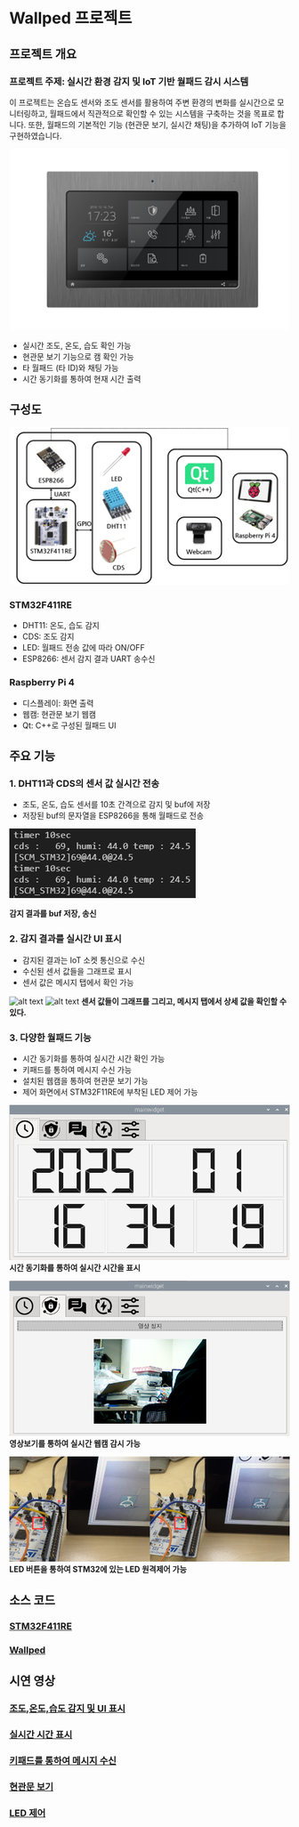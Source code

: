 # Wallped 프로젝트
## 프로젝트 개요
### 프로젝트 주제: 실시간 환경 감지 및 IoT 기반 월패드 감시 시스템

이 프로젝트는 온습도 센서와 조도 센서를 활용하여 주변 환경의 변화를 실시간으로 모니터링하고, 월패드에서 직관적으로 확인할 수 있는 시스템을 구축하는 것을 목표로 합니다. 또한, 월패드의 기본적인 기능 (현관문 보기, 실시간 채팅)을 추가하여 IoT 기능을 구현하였습니다.

![img/월패드.png](img/월패드.png)
- 실시간 조도, 온도, 습도 확인 가능
- 현관문 보기 기능으로 캠 확인 가능
- 타 월패드 (타 ID)와 채팅 가능
- 시간 동기화를 통하여 현재 시간 출력

## 구성도
![alt text](img/구성도.png)
### STM32F411RE
- DHT11: 온도, 습도 감지
- CDS: 조도 감지
- LED: 월패드 전송 값에 따라 ON/OFF
- ESP8266: 센서 감지 결과 UART 송수신

### Raspberry Pi 4
- 디스플레이: 화면 출력
- 웹캠: 현관문 보기 웹캠
- Qt: C++로 구성된 월패드 UI


## 주요 기능
### 1. DHT11과 CDS의 센서 값 실시간 전송
- 조도, 온도, 습도 센서를 10초 간격으로 감지 및 buf에 저장
- 저장된 buf의 문자열을 ESP8266을 통해 월패드로 전송

![alt text](img/감지결과.png)

**감지 결과를 buf 저장, 송신**

### 2. 감지 결과를 실시간 UI 표시
- 감지된 결과는 IoT 소켓 통신으로 수신
- 수신된 센서 값들을 그래프로 표시
- 센서 값은 메시지 탭에서 확인 가능

![alt text](img/그래프센서.png)
![alt text](img/메시지센서.jpg)
**센서 값들이 그래프를 그리고, 메시지 탭에서 상세 값을 확인할 수 있다.**

### 3. 다양한 월패드 기능
- 시간 동기화를 통하여 실시간 시간 확인 가능
- 키패드를 통하여 메시지 수신 가능
- 설치된 웹캠을 통하여 현관문 보기 가능
- 제어 화면에서 STM32F11RE에 부착된 LED 제어 가능

![alt text](img/시간.png)
**시간 동기화를 통하여 실시간 시간을 표시**

![alt text](img/홈화면보기.png)
**영상보기를 통하여 실시간 웹캠 감시 가능**

![alt text](img/LED원격제어.png)
**LED 버튼을 통하여 STM32에 있는 LED 원격제어 가능**
## 소스 코드

### [STM32F411RE](/STM32/)
### [Wallped](/Wallped/)

## 시연 영상

### [조도,온도,습도 감지 및 UI 표시](https://drive.google.com/file/d/1AfVthQ8w9mkt3LPMiPSHWGNzdsV-a7D4/view?usp=sharing)

### [실시간 시간 표시](https://drive.google.com/file/d/1TVUW97ZFnsKz3jvqQJSvyZzSWWjPDnSb/view?usp=sharing)

### [키패드를 통하여 메시지 수신](https://drive.google.com/file/d/1oHRbAzyli-6_JeqzuV2cmKul2beWf8BZ/view?usp=sharing)

### [현관문 보기](https://drive.google.com/file/d/1G9z46wqBTT7ZMf9RAAS05ESFlK-0gYcn/view?usp=sharing)

### [LED 제어](https://drive.google.com/file/d/1G_lkWniTCsucssTRn1Pm5442s7pYCX4v/view?usp=sharing)
